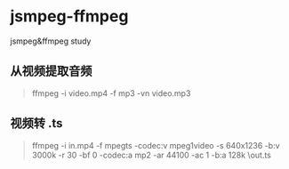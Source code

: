 # jsmpeg-ffmpeg
jsmpeg&amp;ffmpeg study


## 从视频提取音频
> ffmpeg -i video.mp4 -f mp3 -vn video.mp3

## 视频转 .ts
> ffmpeg -i in.mp4 -f mpegts \-codec:v mpeg1video -s 640x1236 -b:v 3000k -r 30 -bf 0 \-codec:a mp2 -ar 44100 -ac 1 -b:a 128k \out.ts
